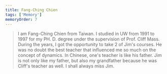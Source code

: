 ```yaml
---
title: Fang-Ching Chien
tags: ['Memory']
memoryOrder: 7
---
```


> I am Fang-Ching Chien from Taiwan. I studied in UW from 1991 to 1997 for my PH. D. degree under the supervision of Prof. Cliff Mass. During the years, I got the opportunity to take 2 of Jim's courses. He was no doubt the best teacher that influenced me so much on the concept of dynamics. In Chinese, one's teacher is like his father. Jim is not only like my father, but also my grandfather because he was Cliff's teacher as well. I shall always miss Jim.